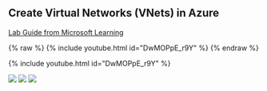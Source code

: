 ## Create Virtual Networks (VNets) in Azure

<a href="https://microsoftlearning.github.io/AZ-700-Designing-and-Implementing-Microsoft-Azure-Networking-Solutions/Instructions/Exercises/M01-Unit%204%20Design%20and%20implement%20a%20Virtual%20Network%20in%20Azure.html"> Lab Guide from Microsoft Learning </a>


{% raw %} {% include youtube.html id="DwMOPpE_r9Y" %}
{% endraw %}

{% include youtube.html id="DwMOPpE_r9Y" %}


<img src="/images/AZ700-Design and Implement Virtual Networks in Azure.PNG">

<img src="/images/AZ700-Design and Implement Virtual Networks in Azure-address plan.PNG">

<img src="/images/AZ700-Design and Implement Virtual Networks in Azure-task list.PNG">


